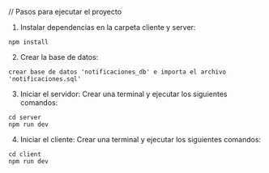 // Pasos para ejecutar el proyecto

1. Instalar dependencias en la carpeta cliente y server:

```
npm install
```

2. Crear la base de datos:

```
crear base de datos 'notificaciones_db' e importa el archivo 'notificaciones.sql' 
```

3. Iniciar el servidor:
Crear una terminal y ejecutar los siguientes comandos:
```
cd server
npm run dev
```

4. Iniciar el cliente:
Crear una terminal y ejecutar los siguientes comandos:
```
cd client
npm run dev